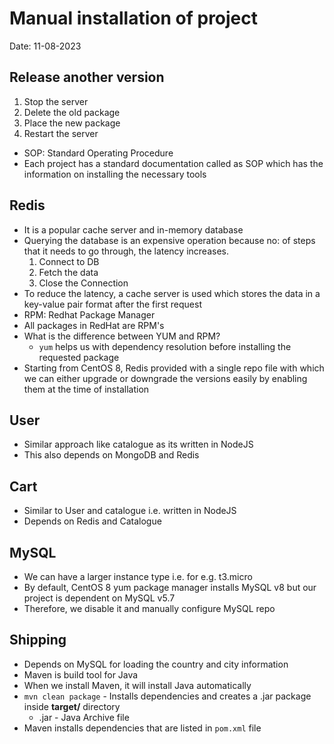 # Manual installation of project

Date: 11-08-2023

## Release another version

1. Stop the server
2. Delete the old package
3. Place the new package
4. Restart the server

- SOP: Standard Operating Procedure
- Each project has a standard documentation called as SOP which has the information on installing the necessary tools

## Redis

- It is a popular cache server and in-memory database
- Querying the database is an expensive operation because no: of steps that it needs to go through, the latency increases.
  1. Connect to DB
  2. Fetch the data
  3. Close the Connection
- To reduce the latency, a cache server is used which stores the data in a key-value pair format after the first request
- RPM: Redhat Package Manager
- All packages in RedHat are RPM's
- What is the difference between YUM and RPM?
  - `yum` helps us with dependency resolution before installing the requested package
- Starting from CentOS 8, Redis provided with a single repo file with which we can either upgrade or downgrade the versions easily by enabling them at the time of installation

## User

- Similar approach like catalogue as its written in NodeJS
- This also depends on MongoDB and Redis

## Cart

- Similar to User and catalogue i.e. written in NodeJS
- Depends on Redis and Catalogue

## MySQL

- We can have a larger instance type i.e. for e.g. t3.micro
- By default, CentOS 8 yum package manager installs MySQL v8 but our project is dependent on MySQL v5.7
- Therefore, we disable it and manually configure MySQL repo

## Shipping

- Depends on MySQL for loading the country and city information
- Maven is build tool for Java
- When we install Maven, it will install Java automatically
- `mvn clean package` - Installs dependencies and creates a .jar package inside **target/** directory
  - .jar - Java Archive file
- Maven installs dependencies that are listed in `pom.xml` file
